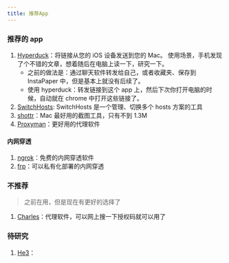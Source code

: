 ```yaml
---
title: 推荐App
---
```


### 推荐的 app

1. [Hyperduck](https://sindresorhus.com/hyperduck)：将链接从您的 iOS 设备发送到您的 Mac。
   使用场景，手机发现了个不错的文章，想着随后在电脑上读一下，研究一下。
   - 之前的做法是：通过聊天软件转发给自己，或者收藏夹、保存到 InstaPaper 中，但是基本上就没有后续了。
   - 使用 hyperduck：转发链接到这个 app 上，然后下次你打开电脑的时候，自动就在 chrome 中打开这些链接了。
2. [SwitchHosts](https://switchhosts.vercel.app/zh): SwitchHosts 是一个管理、切换多个 hosts 方案的工具
3. [shottr](https://shottr.cc/)：Mac 最好用的截图工具，只有不到 1.3M
4. [Proxyman](https://proxyman.io/)：更好用的代理软件

#### 内网穿透

1. [ngrok](https://ngrok.com/)：免费的内网穿透软件
2. [frp](https://github.com/fatedier/frp)：可以私有化部署的内网穿透

### 不推荐

> 之前在用，但是现在有更好的选择了

1. [Charles](https://www.charlesproxy.com/)：代理软件，可以网上搜一下授权码就可以用了

### 待研究

1. [He3](https://he3.app/)：
